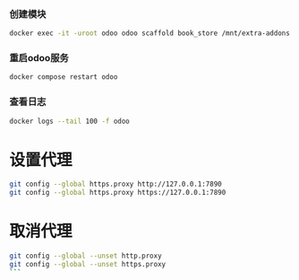 ### 创建模块
```bash
docker exec -it -uroot odoo odoo scaffold book_store /mnt/extra-addons
```

### 重启odoo服务
```bash
docker compose restart odoo
```

### 查看日志
```bash
docker logs --tail 100 -f odoo

```
# 设置代理
```bash
git config --global https.proxy http://127.0.0.1:7890
git config --global https.proxy https://127.0.0.1:7890
```

# 取消代理
````bash
git config --global --unset http.proxy
git config --global --unset https.proxy
```
